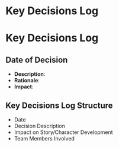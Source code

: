 # Key Decisions Log

# Key Decisions Log

## Date of Decision
- **Description**: 
- **Rationale**: 
- **Impact**: 

## Key Decisions Log Structure
- Date
- Decision Description
- Impact on Story/Character Development
- Team Members Involved
